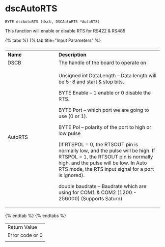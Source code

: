 # dscAutoRTS

```
BYTE dscAutoRTS (dscb, DSCAutoRTS *AutoRTS)
```

This function will enable or disable RTS for RS422 & RS485

{% tabs %}
{% tab title="Input Parameters" %}
<table><thead><tr><th width="150"></th><th></th></tr></thead><tbody><tr><td><strong>Name</strong></td><td><strong>Description</strong></td></tr><tr><td>DSCB</td><td>The handle of the board to operate on</td></tr><tr><td>AutoRTS</td><td><p>Unsigned int DataLength – Data length will be 5-8 and start &#x26; stop bits.</p><p> </p><p>BYTE Enable – 1 enable or 0 disable the RTS. </p><p> </p><p>BYTE Port – which port we are going to use (0 or 1). </p><p>BYTE Pol – polarity of the port to high or low pulse</p><p>(If RTSPOL = 0, the RTSOUT pin is normally low, and the pulse will be high. If RTSPOL = 1, the RTSOUT pin is normally high, and the pulse will be low. In Auto RTS mode, the RTS input signal for a port is ignored).</p><p> </p><p>double baudrate – Baudrate which are using for COM1 &#x26; COM2 (1200 - 256000) (Supports Saturn)</p></td></tr></tbody></table>
{% endtab %}
{% endtabs %}

|                 |
| --------------- |
| Return Value    |
| Error code or 0 |
|                 |
